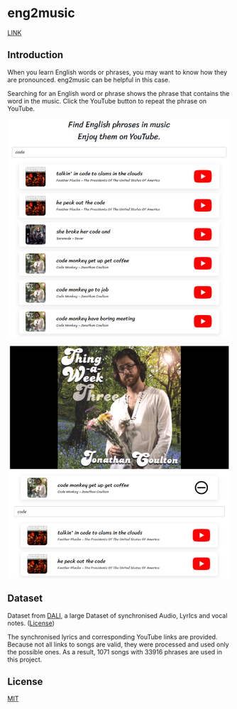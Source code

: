 # eng2music

[LINK](https://ialy1595.me/eng2music/)

## Introduction

When you learn English words or phrases, you may want to know how they are pronounced. eng2music can be helpful in this case.

Searching for an English word or phrase shows the phrase that contains the word in the music. Click the YouTube button to repeat the phrase on YouTube.

![screenshot1](./docs/images/screenshot1.png)

![screenshot2](./docs/images/screenshot2.png)

## Dataset

Dataset from [DALI](https://github.com/gabolsgabs/DALI), a large Dataset of synchronised Audio, LyrIcs and vocal notes. ([License](https://creativecommons.org/licenses/by-nc-sa/4.0/))

The synchronised lyrics and corresponding YouTube links are provided. Because not all links to songs are valid, they were processed and used only the possible ones. As a result, 1071 songs with 33916 phrases are used in this project.

## License

[MIT](https://github.com/ialy1595/eng2music/blob/master/LICENSE)